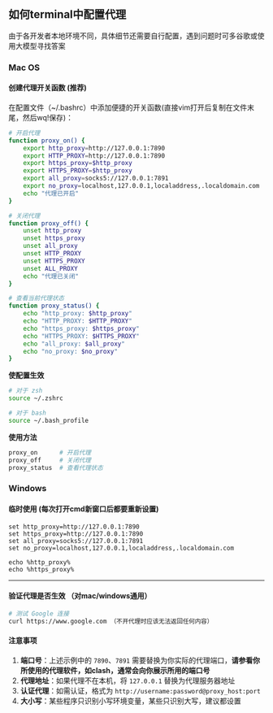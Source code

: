 ## 如何terminal中配置代理
由于各开发者本地环境不同，具体细节还需要自行配置，遇到问题时可多谷歌或使用大模型寻找答案
### Mac OS
#### 创建代理开关函数 (推荐)

在配置文件（~/.bashrc）中添加便捷的开关函数(直接vim打开后复制在文件末尾，然后wq!保存)：

```bash
# 开启代理
function proxy_on() {
    export http_proxy=http://127.0.0.1:7890
    export HTTP_PROXY=http://127.0.0.1:7890
    export https_proxy=$http_proxy
    export HTTPS_PROXY=$http_proxy
    export all_proxy=socks5://127.0.0.1:7891
    export no_proxy=localhost,127.0.0.1,localaddress,.localdomain.com
    echo "代理已开启"
}

# 关闭代理
function proxy_off() {
    unset http_proxy
    unset https_proxy
    unset all_proxy
    unset HTTP_PROXY
    unset HTTPS_PROXY
    unset ALL_PROXY
    echo "代理已关闭"
}

# 查看当前代理状态
function proxy_status() {
    echo "http_proxy: $http_proxy"
    echo "HTTP_PROXY: $HTTP_PROXY"
    echo "https_proxy: $https_proxy"
    echo "HTTPS_PROXY: $HTTPS_PROXY"
    echo "all_proxy: $all_proxy"
    echo "no_proxy: $no_proxy"
}
```

**使配置生效**
```bash
# 对于 zsh
source ~/.zshrc

# 对于 bash
source ~/.bash_profile
```

**使用方法**
```bash
proxy_on      # 开启代理
proxy_off     # 关闭代理
proxy_status  # 查看代理状态
```

### Windows
#### 临时使用 (每次打开cmd新窗口后都要重新设置)

```
set http_proxy=http://127.0.0.1:7890
set https_proxy=http://127.0.0.1:7890
set all_proxy=socks5://127.0.0.1:7891
set no_proxy=localhost,127.0.0.1,localaddress,.localdomain.com
```
```
echo %http_proxy%
echo %https_proxy%
```
---------------
#### 验证代理是否生效 （对mac/windows通用）

```bash
# 测试 Google 连接
curl https://www.google.com （不开代理时应该无法返回任何内容）
```

#### 注意事项

1. **端口号**：上述示例中的 `7890`、`7891` 需要替换为你实际的代理端口，**请参看你所使用的代理软件，如clash，通常会向你展示所用的端口号**
2. **代理地址**：如果代理不在本机，将 `127.0.0.1` 替换为代理服务器地址
3. **认证代理**：如需认证，格式为 `http://username:password@proxy_host:port`
4. **大小写**：某些程序只识别小写环境变量，某些只识别大写，建议都设置